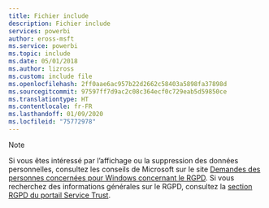 ```yaml
---
title: Fichier include
description: Fichier include
services: powerbi
author: eross-msft
ms.service: powerbi
ms.topic: include
ms.date: 05/01/2018
ms.author: lizross
ms.custom: include file
ms.openlocfilehash: 2ff0aae6ac957b22d2662c58403a5898fa37898d
ms.sourcegitcommit: 97597ff7d9ac2c08c364ecf0c729eab5d59850ce
ms.translationtype: HT
ms.contentlocale: fr-FR
ms.lasthandoff: 01/09/2020
ms.locfileid: "75772978"
---
```

>[!Note]
>Si vous êtes intéressé par l’affichage ou la suppression des données personnelles, consultez les conseils de Microsoft sur le site [Demandes des personnes concernées pour Windows concernant le RGPD](/microsoft-365/compliance/manage-gdpr-data-subject-requests-with-the-dsr-case-tool). Si vous recherchez des informations générales sur le RGPD, consultez la [section RGPD du portail Service Trust](https://servicetrust.microsoft.com/ViewPage/GDPRGetStarted).
